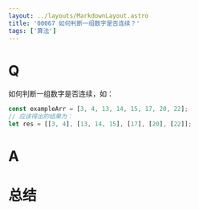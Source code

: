 ```yaml
---
layout: ../layouts/MarkdownLayout.astro
title: '00067 如何判断一组数字是否连续？'
tags: ['算法']
---
```


# Q

如何判断一组数字是否连续，如：

```jsx
const exampleArr = [3, 4, 13, 14, 15, 17, 20, 22];
// 应该得出的结果为：
let res = [[3, 4], [13, 14, 15], [17], [20], [22]];
```

# A



# 总结



<script>
  function func(arr) {
    const res = [];
    let temp = [];
    for (let i = 0; i < arr.length; i++) {
      const next = arr[i + 1]
      if (typeof next !== 'number') {
        res.push([arr[i]])
        break
      }
      if (next === arr[i] + 1) {
        temp.push(arr[i])
      } else {
        temp.push(arr[i])
        res.push(temp)
        temp = []
      }
    }
    return res
  }
  console.log(func([3, 4, 13, 14, 15, 17, 20, 22]))
</script>